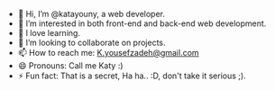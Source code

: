 - 👋 Hi, I’m @katayouny, a web developer.
- 👀 I’m interested in both front-end and back-end web development.
- 🌱 I love learning.
- 💞️ I’m looking to collaborate on projects.
- 📫 How to reach me: K.yousefzadeh@gmail.com
- 😄 Pronouns: Call me Katy :)
- ⚡ Fun fact: That is a secret, Ha ha.. :D, don't take it serious ;).

<!---
katayouny/katayouny is a ✨ special ✨ repository because its `README.md` (this file) appears on your GitHub profile.
You can click the Preview link to take a look at your changes.
--->
